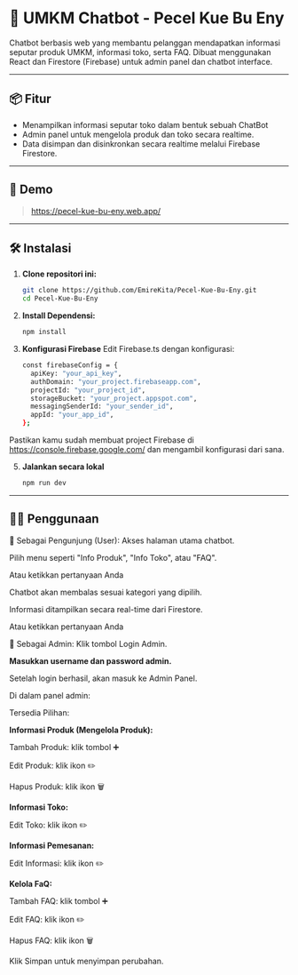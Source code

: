 # 🤖 UMKM Chatbot - Pecel Kue Bu Eny

Chatbot berbasis web yang membantu pelanggan mendapatkan informasi seputar produk UMKM, informasi toko, serta FAQ. Dibuat menggunakan React dan Firestore (Firebase) untuk admin panel dan chatbot interface.

---

## 📦 Fitur
- Menampilkan informasi seputar toko dalam bentuk sebuah ChatBot
- Admin panel untuk mengelola produk dan toko secara realtime.
- Data disimpan dan disinkronkan secara realtime melalui Firebase Firestore.

---

## 🚀 Demo
> https://pecel-kue-bu-eny.web.app/

---

## 🛠️ Instalasi

1. **Clone repositori ini:**
   ```bash
   git clone https://github.com/EmireKita/Pecel-Kue-Bu-Eny.git
   cd Pecel-Kue-Bu-Eny
2. **Install Dependensi:**
   ```bash
   npm install
3. **Konfigurasi Firebase**
   Edit Firebase.ts dengan konfigurasi:
      ```bash
      const firebaseConfig = {
        apiKey: "your_api_key",
        authDomain: "your_project.firebaseapp.com",
        projectId: "your_project_id",
        storageBucket: "your_project.appspot.com",
        messagingSenderId: "your_sender_id",
        appId: "your_app_id",
      };
Pastikan kamu sudah membuat project Firebase di https://console.firebase.google.com/ dan mengambil konfigurasi dari sana.

5. **Jalankan secara lokal**
   ```bash
   npm run dev

---

## 🧑‍💻 Penggunaan
👤 Sebagai Pengunjung (User):
Akses halaman utama chatbot.

Pilih menu seperti "Info Produk", "Info Toko", atau "FAQ".

Atau ketikkan pertanyaan Anda

Chatbot akan membalas sesuai kategori yang dipilih.

Informasi ditampilkan secara real-time dari Firestore.

Atau ketikkan pertanyaan Anda



🔐 Sebagai Admin:
Klik tombol Login Admin.

**Masukkan username dan password admin.**

Setelah login berhasil, akan masuk ke Admin Panel.

Di dalam panel admin:

Tersedia Pilihan: 

**Informasi Produk (Mengelola Produk):**

Tambah Produk: klik tombol ➕

Edit Produk: klik ikon ✏️

Hapus Produk: klik ikon 🗑️

**Informasi Toko:**

Edit Toko: klik ikon ✏️

**Informasi Pemesanan:**

Edit Informasi: klik ikon ✏️

**Kelola FaQ:**

Tambah FAQ: klik tombol ➕

Edit FAQ: klik ikon ✏️

Hapus FAQ: klik ikon 🗑️

Klik Simpan untuk menyimpan perubahan.
